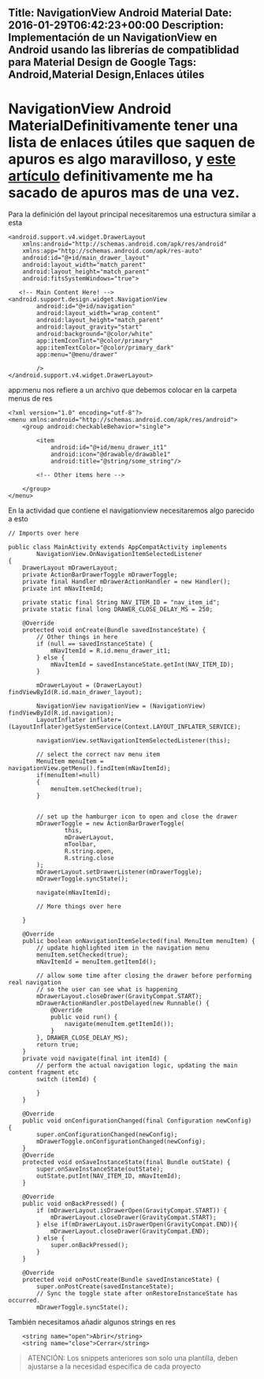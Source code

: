 Title: NavigationView Android Material
Date: 2016-01-29T06:42:23+00:00
Description: Implementación de un NavigationView en Android usando las librerías de compatiblidad para Material Design de Google
Tags: Android,Material Design,Enlaces útiles
---
# NavigationView Android MaterialDefinitivamente tener una lista de enlaces útiles  que saquen de apuros es algo maravilloso, y [este artículo](http://blog.xebia.com/2015/06/09/android-design-support-navigationview/) definitivamente me ha sacado de apuros mas de una vez.

Para la definición del layout principal necesitaremos una estructura similar a esta

```
<android.support.v4.widget.DrawerLayout
    xmlns:android="http://schemas.android.com/apk/res/android"
    xmlns:app="http://schemas.android.com/apk/res-auto"
    android:id="@+id/main_drawer_layout"
    android:layout_width="match_parent"
    android:layout_height="match_parent"
    android:fitsSystemWindows="true">

   <!-- Main Content Here! -->
<android.support.design.widget.NavigationView
        android:id="@+id/navigation"
        android:layout_width="wrap_content"
        android:layout_height="match_parent"
        android:layout_gravity="start"
        android:background="@color/white"
        app:itemIconTint="@color/primary"
        app:itemTextColor="@color/primary_dark"
        app:menu="@menu/drawer"

        />
</android.support.v4.widget.DrawerLayout>
```

app:menu nos refiere a un archivo que debemos colocar en la carpeta menus de res

```
<?xml version="1.0" encoding="utf-8"?>
<menu xmlns:android="http://schemas.android.com/apk/res/android">
    <group android:checkableBehavior="single">

        <item
            android:id="@+id/menu_drawer_it1"
            android:icon="@drawable/drawable1"
            android:title="@string/some_string"/>

        <!-- Other items here -->

    </group>
</menu>
```


En la actividad que contiene el navigationview necesitaremos algo parecido a esto

```
// Imports over here

public class MainActivity extends AppCompatActivity implements
        NavigationView.OnNavigationItemSelectedListener
{
    DrawerLayout mDrawerLayout;
    private ActionBarDrawerToggle mDrawerToggle;
    private final Handler mDrawerActionHandler = new Handler();
    private int mNavItemId;

    private static final String NAV_ITEM_ID = "nav_item_id";
    private static final long DRAWER_CLOSE_DELAY_MS = 250;

    @Override
    protected void onCreate(Bundle savedInstanceState) {
        // Other things in here
        if (null == savedInstanceState) {
            mNavItemId = R.id.menu_drawer_it1;
        } else {
            mNavItemId = savedInstanceState.getInt(NAV_ITEM_ID);
        }
        
        mDrawerLayout = (DrawerLayout) findViewById(R.id.main_drawer_layout);

        NavigationView navigationView = (NavigationView) findViewById(R.id.navigation);
        LayoutInflater inflater=(LayoutInflater)getSystemService(Context.LAYOUT_INFLATER_SERVICE);

        navigationView.setNavigationItemSelectedListener(this);

        // select the correct nav menu item
        MenuItem menuItem = navigationView.getMenu().findItem(mNavItemId);
        if(menuItem!=null)
        {
            menuItem.setChecked(true);
        }


        // set up the hamburger icon to open and close the drawer
        mDrawerToggle = new ActionBarDrawerToggle(
                this,
                mDrawerLayout,
                mToolbar,
                R.string.open,
                R.string.close
        );
        mDrawerLayout.setDrawerListener(mDrawerToggle);
        mDrawerToggle.syncState();

        navigate(mNavItemId);

        // More things over here

    }

    @Override
    public boolean onNavigationItemSelected(final MenuItem menuItem) {
        // update highlighted item in the navigation menu
        menuItem.setChecked(true);
        mNavItemId = menuItem.getItemId();

        // allow some time after closing the drawer before performing real navigation
        // so the user can see what is happening
        mDrawerLayout.closeDrawer(GravityCompat.START);
        mDrawerActionHandler.postDelayed(new Runnable() {
            @Override
            public void run() {
                navigate(menuItem.getItemId());
            }
        }, DRAWER_CLOSE_DELAY_MS);
        return true;
    }
    private void navigate(final int itemId) {
        // perform the actual navigation logic, updating the main content fragment etc
        switch (itemId) {

        }
    }

    @Override
    public void onConfigurationChanged(final Configuration newConfig) {
        super.onConfigurationChanged(newConfig);
        mDrawerToggle.onConfigurationChanged(newConfig);
    }
    @Override
    protected void onSaveInstanceState(final Bundle outState) {
        super.onSaveInstanceState(outState);
        outState.putInt(NAV_ITEM_ID, mNavItemId);
    }

    @Override
    public void onBackPressed() {
        if (mDrawerLayout.isDrawerOpen(GravityCompat.START)) {
            mDrawerLayout.closeDrawer(GravityCompat.START);
        } else if(mDrawerLayout.isDrawerOpen(GravityCompat.END)){
            mDrawerLayout.closeDrawer(GravityCompat.END);
        } else {
            super.onBackPressed();
        }
    }

    @Override
    protected void onPostCreate(Bundle savedInstanceState) {
        super.onPostCreate(savedInstanceState);
        // Sync the toggle state after onRestoreInstanceState has occurred.
        mDrawerToggle.syncState();
```

También necesitamos añadir algunos strings en res

``` 
    <string name="open">Abrir</string>
    <string name="close">Cerrar</string>
```

> ATENCIÓN: Los snippets anteriores son solo una plantilla, deben ajustarse a la necesidad específica de cada proyecto